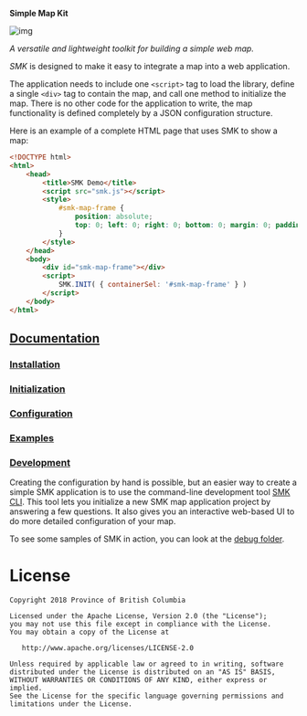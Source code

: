 **Simple Map Kit**

![img](https://img.shields.io/badge/Lifecycle-Stable-97ca00)

*A versatile and lightweight toolkit for building a simple web map.*

*SMK* is designed to make it easy to integrate a map into a web application.

The application needs to include one `<script>` tag to load the library, define a single `<div>` tag to contain the map, and call one method to initialize the map.
There is no other code for the application to write, the map functionality is defined completely by a JSON configuration structure.

Here is an example of a complete HTML page that uses SMK to show a map:

```html
<!DOCTYPE html>
<html>
    <head>
        <title>SMK Demo</title>
        <script src="smk.js"></script>
        <style>
            #smk-map-frame {
                position: absolute;
                top: 0; left: 0; right: 0; bottom: 0; margin: 0; padding: 0;
            }
        </style>
    </head>
    <body>
        <div id="smk-map-frame"></div>
        <script>
            SMK.INIT( { containerSel: '#smk-map-frame' } )
        </script>
    </body>
</html>
```

## [Documentation](https://bcgov.github.io/smk/)

### [Installation](https://bcgov.github.io/smk/docs/installation)
### [Initialization](https://bcgov.github.io/smk/docs/initialization)
### [Configuration](https://bcgov.github.io/smk/docs/configuration)
### [Examples](https://bcgov.github.io/smk/docs/examples)
### [Development](https://bcgov.github.io/smk/docs/development)

Creating the configuration by hand is possible, but an easier way to create a simple SMK application is to use the command-line development tool [SMK CLI](https://github.com/bcgov/smk-cli).
This tool lets you initialize a new SMK map application project by answering a few questions.
It also gives you an interactive web-based UI to do more detailed configuration of your map.

To see some samples of SMK in action, you can look at the [debug folder](https://bcgov.github.io/smk/debug).

# License
```
Copyright 2018 Province of British Columbia

Licensed under the Apache License, Version 2.0 (the "License");
you may not use this file except in compliance with the License.
You may obtain a copy of the License at

   http://www.apache.org/licenses/LICENSE-2.0

Unless required by applicable law or agreed to in writing, software
distributed under the License is distributed on an "AS IS" BASIS,
WITHOUT WARRANTIES OR CONDITIONS OF ANY KIND, either express or implied.
See the License for the specific language governing permissions and
limitations under the License.
```

